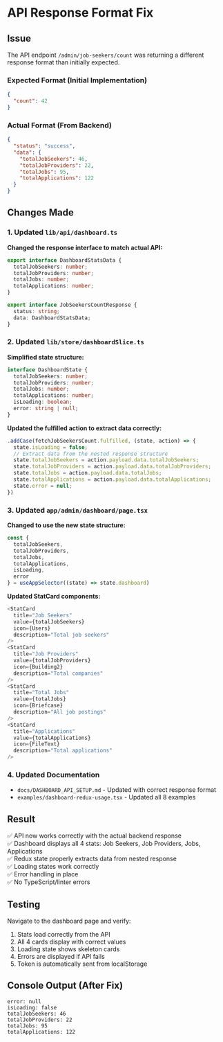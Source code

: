 # API Response Format Fix

## Issue
The API endpoint `/admin/job-seekers/count` was returning a different response format than initially expected.

### Expected Format (Initial Implementation)
```json
{
  "count": 42
}
```

### Actual Format (From Backend)
```json
{
  "status": "success",
  "data": {
    "totalJobSeekers": 46,
    "totalJobProviders": 22,
    "totalJobs": 95,
    "totalApplications": 122
  }
}
```

## Changes Made

### 1. Updated `lib/api/dashboard.ts`
**Changed the response interface to match actual API:**
```typescript
export interface DashboardStatsData {
  totalJobSeekers: number;
  totalJobProviders: number;
  totalJobs: number;
  totalApplications: number;
}

export interface JobSeekersCountResponse {
  status: string;
  data: DashboardStatsData;
}
```

### 2. Updated `lib/store/dashboardSlice.ts`
**Simplified state structure:**
```typescript
interface DashboardState {
  totalJobSeekers: number;
  totalJobProviders: number;
  totalJobs: number;
  totalApplications: number;
  isLoading: boolean;
  error: string | null;
}
```

**Updated the fulfilled action to extract data correctly:**
```typescript
.addCase(fetchJobSeekersCount.fulfilled, (state, action) => {
  state.isLoading = false;
  // Extract data from the nested response structure
  state.totalJobSeekers = action.payload.data.totalJobSeekers;
  state.totalJobProviders = action.payload.data.totalJobProviders;
  state.totalJobs = action.payload.data.totalJobs;
  state.totalApplications = action.payload.data.totalApplications;
  state.error = null;
})
```

### 3. Updated `app/admin/dashboard/page.tsx`
**Changed to use the new state structure:**
```typescript
const { 
  totalJobSeekers, 
  totalJobProviders, 
  totalJobs, 
  totalApplications,
  isLoading,
  error 
} = useAppSelector((state) => state.dashboard)
```

**Updated StatCard components:**
```typescript
<StatCard
  title="Job Seekers"
  value={totalJobSeekers}
  icon={Users}
  description="Total job seekers"
/>
<StatCard
  title="Job Providers"
  value={totalJobProviders}
  icon={Building2}
  description="Total companies"
/>
<StatCard
  title="Total Jobs"
  value={totalJobs}
  icon={Briefcase}
  description="All job postings"
/>
<StatCard
  title="Applications"
  value={totalApplications}
  icon={FileText}
  description="Total applications"
/>
```

### 4. Updated Documentation
- `docs/DASHBOARD_API_SETUP.md` - Updated with correct response format
- `examples/dashboard-redux-usage.tsx` - Updated all 8 examples

## Result
✅ API now works correctly with the actual backend response  
✅ Dashboard displays all 4 stats: Job Seekers, Job Providers, Jobs, Applications  
✅ Redux state properly extracts data from nested response  
✅ Loading states work correctly  
✅ Error handling in place  
✅ No TypeScript/linter errors  

## Testing
Navigate to the dashboard page and verify:
1. Stats load correctly from the API
2. All 4 cards display with correct values
3. Loading state shows skeleton cards
4. Errors are displayed if API fails
5. Token is automatically sent from localStorage

## Console Output (After Fix)
```
error: null
isLoading: false
totalJobSeekers: 46
totalJobProviders: 22
totalJobs: 95
totalApplications: 122
```

